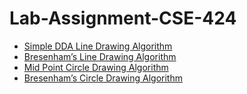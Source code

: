 # Lab-Assignment-CSE-424

- [Simple DDA Line Drawing Algorithm](/DDA-Line-Drawing-Algorithm.cpp)
- [Bresenham’s Line Drawing Algorithm](/Bresenhams-Line-Drawing-Algorithm.cpp)
- [Mid Point Circle Drawing Algorithm](/DDA-Line-Drawing-Algorithm.cpp)
- [Bresenham’s Circle Drawing Algorithm](/Bresenhams-Circle-Drawing-Algorithm.cpp)
